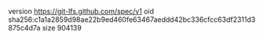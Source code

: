 version https://git-lfs.github.com/spec/v1
oid sha256:c1a1a2859d98ae22b9ed460fe63467aeddd42bc336cfcc63df2311d3875c4d7a
size 904139
